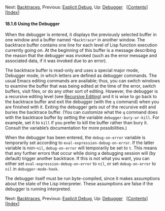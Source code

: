 

Next: [Backtraces](Backtraces.html), Previous: [Explicit Debug](Explicit-Debug.html), Up: [Debugger](Debugger.html)   \[[Contents](index.html#SEC_Contents "Table of contents")]\[[Index](Index.html "Index")]

#### 18.1.6 Using the Debugger

When the debugger is entered, it displays the previously selected buffer in one window and a buffer named `*Backtrace*` in another window. The backtrace buffer contains one line for each level of Lisp function execution currently going on. At the beginning of this buffer is a message describing the reason that the debugger was invoked (such as the error message and associated data, if it was invoked due to an error).

The backtrace buffer is read-only and uses a special major mode, Debugger mode, in which letters are defined as debugger commands. The usual Emacs editing commands are available; thus, you can switch windows to examine the buffer that was being edited at the time of the error, switch buffers, visit files, or do any other sort of editing. However, the debugger is a recursive editing level (see [Recursive Editing](Recursive-Editing.html)) and it is wise to go back to the backtrace buffer and exit the debugger (with the `q` command) when you are finished with it. Exiting the debugger gets out of the recursive edit and buries the backtrace buffer. (You can customize what the `q` command does with the backtrace buffer by setting the variable `debugger-bury-or-kill`. For example, set it to `kill` if you prefer to kill the buffer rather than bury it. Consult the variable’s documentation for more possibilities.)

When the debugger has been entered, the `debug-on-error` variable is temporarily set according to `eval-expression-debug-on-error`. If the latter variable is non-`nil`, `debug-on-error` will temporarily be set to `t`. This means that any further errors that occur while doing a debugging session will (by default) trigger another backtrace. If this is not what you want, you can either set `eval-expression-debug-on-error` to `nil`, or set `debug-on-error` to `nil` in `debugger-mode-hook`.

The debugger itself must be run byte-compiled, since it makes assumptions about the state of the Lisp interpreter. These assumptions are false if the debugger is running interpreted.

Next: [Backtraces](Backtraces.html), Previous: [Explicit Debug](Explicit-Debug.html), Up: [Debugger](Debugger.html)   \[[Contents](index.html#SEC_Contents "Table of contents")]\[[Index](Index.html "Index")]
